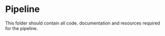 # Pipeline

This folder should contain all code, documentation and resources required for the pipeline.